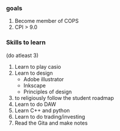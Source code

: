 ### goals
1. Become member of COPS
2. CPI > 9.0

### Skills to learn
(do atleast 3)
1. Learn to play casio
2. Learn to design 
	- Adobe illustrator
	- Inkscape
	- Principles of design
3. to religiously follow the student roadmap
4. Learn to do DAW
5. Learn C++ and python
6. Learn to do trading/investing 
7. Read the Gita and make notes